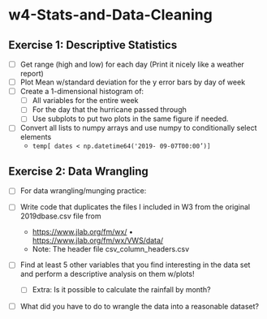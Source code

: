 # w4-Stats-and-Data-Cleaning

## Exercise 1: Descriptive Statistics 

- [ ] Get range (high and low) for each day (Print it nicely like a weather report)
- [ ] Plot Mean w/standard deviation for the y error bars by day of week
- [ ] Create a 1-dimensional histogram of:
  - [ ] All variables for the entire week
  - [ ] For the day that the hurricane passed through
  - [ ] Use subplots to put two plots in the same figure if needed.
- [ ] Convert all lists to numpy arrays and use numpy to conditionally select elements
  - `temp[ dates < np.datetime64('2019- 09-07T00:00’)]`

## Exercise 2: Data Wrangling

- [ ] For data wrangling/munging practice:
- [ ] Write code that duplicates the files I included in W3 from the original 2019dbase.csv file from
  - https://www.jlab.org/fm/wx/ • https://www.jlab.org/fm/wx/VWS/data/
  - Note: The header file csv_column_headers.csv
- [ ] Find at least 5 other variables that you find interesting in the data set and perform a descriptive analysis on
  them w/plots!
  - [ ] Extra: Is it possible to calculate the rainfall by month?
- [ ] What did you have to do to wrangle the data into a reasonable dataset?

